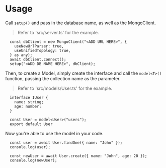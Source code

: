 # Usage

Call `setup()` and pass in the database name, as well as the MongoClient.
> Refer to 'src/server.ts' for the example.

```{typescript}
  const dbClient = new MongoClient("<ADD URL HERE>", {
    useNewUrlParser: true,
    useUnifiedTopology: true,
  } as any);
  await dbClient.connect();
  setup("<ADD DB NAME HERE>", dbClient);
```

Then, to create a Model, simply create the interface and call the `model<T>()`
function, passing the collection name as the parameter.
> Refer to 'src/models/User.ts' for the example.

```{typescript}
  interface IUser {
    name: string;
    age: number;
  }

  const User = model<User>("users");
  export default User
```

Now you're able to use the model in your code.

```{typescript}
  const user = await User.findOne({ name: "John" });
  console.log(user);

  const newUser = await User.create({ name: "John", age: 20 });
  console.log(newUser);
```



